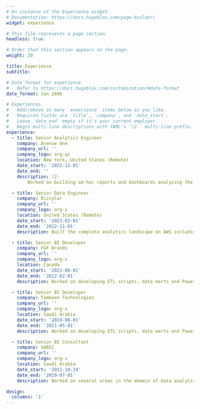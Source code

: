 ```yaml
---
# An instance of the Experience widget.
# Documentation: https://docs.hugoblox.com/page-builder/
widget: experience

# This file represents a page section.
headless: true

# Order that this section appears on the page.
weight: 20

title: Experience
subtitle:

# Date format for experience
#   Refer to https://docs.hugoblox.com/customization/#date-format
date_format: Jan 2006

# Experiences.
#   Add/remove as many `experience` items below as you like.
#   Required fields are `title`, `company`, and `date_start`.
#   Leave `date_end` empty if it's your current employer.
#   Begin multi-line descriptions with YAML's `|2-` multi-line prefix.
experience:
  - title: Senior Analytics Engineer
    company: Avenue One
    company_url: ''
    company_logo: org-gc
    location: New York, United States (Remote)
    date_start: '2022-12-01'
    date_end: ''
    description: |2-
        Worked on building ad-hoc reports and dashboards analyzing the real estate process at Avenue One from underwriting to property management.

  - title: Senior Data Engineer
    company: BizzyCar
    company_url: ''
    company_logo: org-x
    location: United States (Remote)
    date_start: '2022-02-01'
    date_end: '2022-11-01'
    description: Built the complete analytics landscape on AWS including  data pipelines, data infrastructure, dashboards and reports.

  - title: Senior BI Developer
    company: FGF Brands
    company_url: ''
    company_logo: org-x
    location: Canada
    date_start: '2021-06-01'
    date_end: '2022-02-01'
    description: Worked on developing ETL scripts, data marts and Power BI dashboards for the business.

  - title: Senior BI Developer
    company: Tamkeen Technologies
    company_url: ''
    company_logo: org-x
    location: Saudi Arabia
    date_start: '2019-08-01'
    date_end: '2021-05-01'
    description: Worked on developing ETL scripts, data marts and Power BI dashboards for the business.

  - title: Senior BI Consultant
    company: SABIC
    company_url: ''
    company_logo: org-x
    location: Saudi Arabia
    date_start: '2011-10-24'
    date_end: '2019-07-01'
    description: Worked on several areas in the domain of data analytics including data migration, data quality, data transformation, data automation and data dashboards

design:
  columns: '1'
---
```

